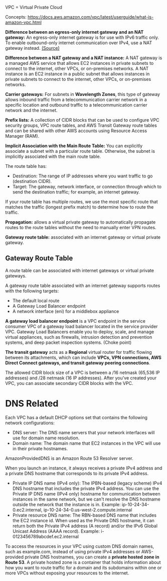 VPC = Virtual Private Cloud

Concepts: https://docs.aws.amazon.com/vpc/latest/userguide/what-is-amazon-vpc.html

**Difference between an egress-only internet gateway and an NAT gateway:** An egress-only internet gateway is for use with IPv6 traffic only. To enable outbound-only internet communication over IPv4, use a NAT gateway instead. 
[(Source)](https://docs.aws.amazon.com/vpc/latest/userguide/egress-only-internet-gateway.)

**Difference between a NAT gateway and a NAT instance:** A NAT gateway is a managed AWS service that allows EC2 instances in private subnets to connect to the internet, other VPCs, or on-premises networks. A NAT instance is an EC2 instance in a public subnet that allows instances in private subnets to connect to the internet, other VPCs, or on-premises networks.

**Carrier gateways:** For subnets in **Wavelength Zones**, this type of gateway allows inbound traffic from a telecommunication carrier network in a specific location and outbound traffic to a telecommunication carrier network and the internet.

**Prefix lists:** A collection of CIDR blocks that can be used to configure VPC security groups, VPC route tables, and AWS Transit Gateway route tables and can be shared with other AWS accounts using Resource Access Manager (RAM).

**Implicit Association with the Main Route Table:** You can explicitly associate a subnet with a particular route table. Otherwise, the subnet is implicitly associated with the main route table. 

The route table has:
 - Destination: The range of IP addresses where you want traffic to go (destination CIDR). 
- Target: The gateway, network interface, or connection through which to send the destination traffic; for example, an internet gateway.

If your route table has multiple routes, we use the most specific route that matches the traffic (longest prefix match) to determine how to route the traffic.

**Propagation:** allows a virtual private gateway to automatically propagate routes to the route tables without the need to manually enter VPN routes.

**Gateway route table:** associated with an internet gateway or virtual private gateway.

## Gateway Route Table
A route table can be associated with internet gateways or virtual private gateways. 

A gateway route table associated with an internet gateway supports routes with the following targets:
* The default local route
* A Gateway Load Balancer endpoint
* A network interface (eni) for a middlebox appliance

**A gateway load balancer endpoint** is a VPC endpoint in the service consumer VPC of a gateway load balancer located in the service provider VPC. Gateway Load Balancers enable you to deploy, scale, and manage virtual appliances, such as firewalls, intrusion detection and prevention systems, and deep packet inspection systems. (Choke point)

**The transit gateway** acts as a **Regional** virtual router for traffic flowing between its attachments, which can include **VPCs, VPN connections, AWS Direct Connect gateways, and transit gateway peering connections**.


The allowed CIDR block size of a VPC is between a /16 netmask (65,536 IP addresses) and /28 netmask (16 IP addresses). After you've created your VPC, you can associate secondary CIDR blocks with the VPC. 

# DNS Related
Each VPC has a default DHCP options set that contains the following network configurations:
* DNS server: The DNS name servers that your network interfaces will use for domain name resolution.
* Domain name: The domain name that EC2 instances in the VPC will use in their private hostnames.

AmazonProvidedDNS is an Amazon Route 53 Resolver server.

When you launch an instance, it always receives a private IPv4 address and a private DNS hostname that corresponds to its private IPv4 address.
* Private IP DNS name (IPv4 only): The IPBN-based (legacy scheme) IPv4 DNS hostname that includes the private IPv4 address. You can use the Private IP DNS name (IPv4 only) hostname for communication between instances in the same network, but we can't resolve the DNS hostname outside the network that the instance is in. Example: ip-10-24-34-0.ec2.internal, ip-10-24-34-0.us-west-2.compute.internal
* Private resource DNS name: The RBN-based DNS name that includes the EC2 instance id. When used as the Private DNS hostname, it can return both the Private IPv4 address (A record) and/or the IPv6 Global Unicast Address (AAAA record). Example: i-0123456789abcdef.ec2.internal

To access the resources in your VPC using custom DNS domain names, such as example.com, instead of using private IPv4 addresses or AWS-provided private DNS hostnames, you can create a **private hosted zone in Route 53**. A private hosted zone is a container that holds information about how you want to route traffic for a domain and its subdomains within one or more VPCs without exposing your resources to the internet. 